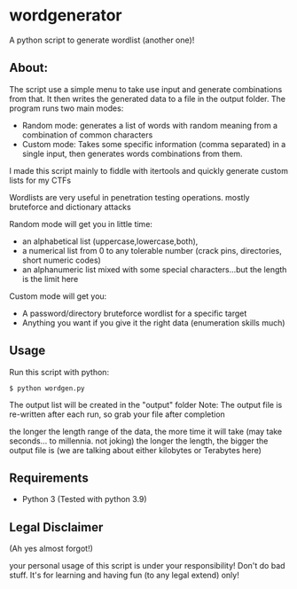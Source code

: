 # wordgenerator

A python script to generate wordlist (another one)!

## About:

The script use a simple menu to take use input and generate combinations from that.
It then writes the generated data to a file in the output folder. 
The program runs two main modes:

- Random mode: generates a list of words with random meaning from a combination of common characters
- Custom mode: Takes some specific information (comma separated) in a single input, then generates
words combinations from them. 

I made this script mainly to fiddle with itertools and quickly generate custom lists for my CTFs

Wordlists are very useful in penetration testing operations. mostly bruteforce and dictionary attacks

Random mode will get you in little time:
- an alphabetical list (uppercase,lowercase,both), 
- a numerical list from 0 to any tolerable number (crack pins, directories, short numeric codes)
- an alphanumeric list mixed with some special characters...but the length is the limit here

Custom mode will get you:
- A password/directory bruteforce wordlist for a specific target
- Anything you want if you give it the right data (enumeration skills much)

## Usage

Run this script with python:

```$ python wordgen.py```

The output list will be created in the "output" folder
Note: The output file is re-written after each run, so grab your file after completion

the longer the length range of the data, the more time it will take 
(may take seconds... to millennia. not joking) 
the longer the length, the bigger the output file is
(we are talking about either kilobytes or Terabytes here)


## Requirements
- Python 3 (Tested with python 3.9)

## Legal Disclaimer

(Ah yes almost forgot!) 

your personal usage of this script is under your responsibility! Don't do bad stuff. 
It's for learning and having fun (to any legal extend) only!


